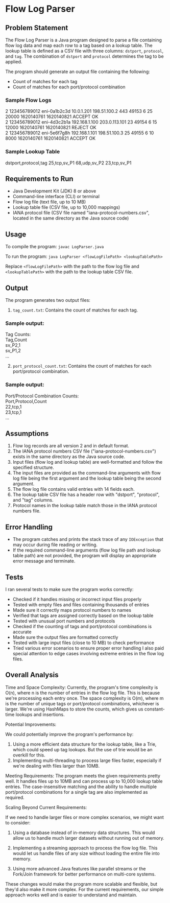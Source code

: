 # Flow Log Parser

## Problem Statement

The Flow Log Parser is a Java program designed to parse a file containing flow log data and map each row to a tag based on a lookup table. The lookup table is defined as a CSV file with three columns: `dstport`, `protocol`, and `tag`. The combination of `dstport` and `protocol` determines the tag to be applied.

The program should generate an output file containing the following:
- Count of matches for each tag
- Count of matches for each port/protocol combination

### Sample Flow Logs
2 123456789012 eni-0a1b2c3d 10.0.1.201 198.51.100.2 443 49153 6 25 20000 1620140761 1620140821 ACCEPT OK <br />
2 123456789012 eni-4d3c2b1a 192.168.1.100 203.0.113.101 23 49154 6 15 12000 1620140761 1620140821 REJECT OK <br />
2 123456789012 eni-5e6f7g8h 192.168.1.101 198.51.100.3 25 49155 6 10 8000 1620140761 1620140821 ACCEPT OK <br />

### Sample Lookup Table
dstport,protocol,tag
25,tcp,sv_P1
68,udp,sv_P2
23,tcp,sv_P1

## Requirements to Run

- Java Development Kit (JDK) 8 or above
- Command-line interface (CLI) or terminal
- Flow log file (text file, up to 10 MB)
- Lookup table file (CSV file, up to 10,000 mappings)
- IANA protocol file (CSV file named "iana-protocol-numbers.csv", located in the same directory as the Java source code)

## Usage

To compile the program:
`javac LogParser.java`

To run the program:
`java LogParser <flowLogFilePath> <lookupTablePath>`


Replace `<flowLogFilePath>` with the path to the flow log file and `<lookupTablePath>` with the path to the lookup table CSV file.

## Output

The program generates two output files:

1. `tag_count.txt`: Contains the count of matches for each tag.

### Sample output:<br />
Tag Counts: <br />
Tag,Count <br />
sv_P2,1<br />
sv_P1,2<br />
...

2. `port_protocol_count.txt`: Contains the count of matches for each port/protocol combination.
   
### Sample output:<br />
Port/Protocol Combination Counts:<br />
Port,Protocol,Count<br />
22,tcp,1<br />
23,tcp,1<br />
...

## Assumptions

1. Flow log records are all version 2 and in default format.
2. The IANA protocol numbers CSV file ("iana-protocol-numbers.csv") exists in the same directory as the Java source code.
3. Input files (flow log and lookup table) are well-formatted and follow the specified structure.
4. The input files are provided as the command-line arguments with flow log file being the first argument and the lookup table being the second argument.
5. The flow log file contains valid entries with 14 fields each.
6. The lookup table CSV file has a header row with "dstport", "protocol", and "tag" columns.
7. Protocol names in the lookup table match those in the IANA protocol numbers file.

## Error Handling

- The program catches and prints the stack trace of any `IOException` that may occur during file reading or writing.
- If the required command-line arguments (flow log file path and lookup table path) are not provided, the program will display an appropriate error message and terminate.

## Tests

I ran several tests to make sure the program works correctly:

- Checked if it handles missing or incorrect input files properly
- Tested with empty files and files containing thousands of entries
- Made sure it correctly maps protocol numbers to names
- Verified that tags are assigned correctly based on the lookup table
- Tested with unusual port numbers and protocols
- Checked if the counting of tags and port/protocol combinations is accurate
- Made sure the output files are formatted correctly
- Tested with large input files (close to 10 MB) to check performance
- Tried various error scenarios to ensure proper error handling
I also paid special attention to edge cases involving extreme entries in the flow log files.

## Overall Analysis

Time and Space Complexity:
Currently, the program's time complexity is O(n), where n is the number of entries in the flow log file. This is because we're processing each entry once. The space complexity is O(m), where m is the number of unique tags or port/protocol combinations, whichever is larger. We're using HashMaps to store the counts, which gives us constant-time lookups and insertions.

Potential Improvements:

We could potentially improve the program's performance by:
1. Using a more efficient data structure for the lookup table, like a Trie, which could speed up tag lookups. But the use of trie would be an overkill for this.
2. Implementing multi-threading to process large files faster, especially if we're dealing with files larger than 10MB.

Meeting Requirements:
The program meets the given requirements pretty well. It handles files up to 10MB and can process up to 10,000 lookup table entries. The case-insensitive matching and the ability to handle multiple port/protocol combinations for a single tag are also implemented as required.

Scaling Beyond Current Requirements:

If we need to handle larger files or more complex scenarios, we might want to consider:

1. Using a database instead of in-memory data structures. This would allow us to handle much larger datasets without running out of memory.

2. Implementing a streaming approach to process the flow log file. This would let us handle files of any size without loading the entire file into memory.

3. Using more advanced Java features like parallel streams or the Fork/Join framework for better performance on multi-core systems.

These changes would make the program more scalable and flexible, but they'd also make it more complex. For the current requirements, our simple approach works well and is easier to understand and maintain.



